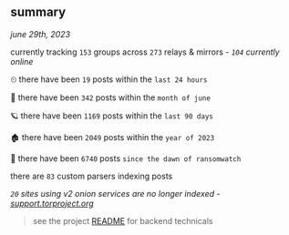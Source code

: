 
## summary
_june 29th, 2023_

currently tracking `153` groups across `273` relays & mirrors - _`104` currently online_

⏲ there have been `19` posts within the `last 24 hours`

🦈 there have been `342` posts within the `month of june`

🪐 there have been `1169` posts within the `last 90 days`

🏚 there have been `2049` posts within the `year of 2023`

🦕 there have been `6740` posts `since the dawn of ransomwatch`

there are `83` custom parsers indexing posts

_`20` sites using v2 onion services are no longer indexed - [support.torproject.org](https://support.torproject.org/onionservices/v2-deprecation/)_

> see the project [README](https://github.com/joshhighet/ransomwatch#ransomwatch--) for backend technicals
